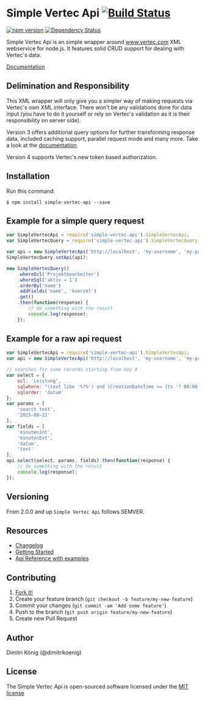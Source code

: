 # Simple Vertec Api [![Build Status](https://travis-ci.org/dimitri-koenig/simple-vertec-api.svg?branch=master)](https://travis-ci.org/dimitri-koenig/simple-vertec-api)

[![npm version](https://badge.fury.io/js/simple-vertec-api.svg)](http://badge.fury.io/js/simple-vertec-api)
[![Dependency Status](https://david-dm.org/dimitri-koenig/simple-vertec-api.svg)](https://david-dm.org/dimitri-koenig/simple-vertec-api)

Simple Vertec Api is an simple wrapper around www.vertec.com XML webservice for node.js. It features solid CRUD support for dealing with Vertec's data.

[Documentation](http://simple-vertec-api.readthedocs.org/en/latest/)


## Delimination and Responsibility

This XML wrapper will only give you a simpler way of making requests via Vertec's own XML interface. There won't be any validations done for data input (you have to do it yourself or rely on Vertec's validation as it is their responsibility on server side).

Version 3 offers additional query options for further transforming response data, included caching support, parallel request mode and many more. Take a look at the [documentation](http://simple-vertec-api.readthedocs.org/en/latest/).

Version 4 supports Vertec's new token based authorization.

## Installation

Run this command:
```
$ npm install simple-vertec-api --save
```

## Example for a simple query request

```javascript
var SimpleVertecApi = require('simple-vertec-api').SimpleVertecApi;
var SimpleVertecQuery = require('simple-vertec-api').SimpleVertecQuery;

var api = new SimpleVertecApi('http://localhost', 'my-username', 'my-password', true);
SimpleVertecQuery.setApi(api);

new SimpleVertecQuery()
    .whereOcl('Projektbearbeiter')
    .whereSql('aktiv = 1')
    .orderBy('name')
    .addFields('name', 'kuerzel')
    .get()
    .then(function(response) {
        // do something with the result
        console.log(response);
    });
```


## Example for a raw api request

```javascript
var SimpleVertecApi = require('simple-vertec-api').SimpleVertecApi;
var api = new SimpleVertecApi('http://localhost', 'my-username', 'my-password', true);

// searches for some records starting from day X
var select = {
	ocl: 'Leistung',
	sqlwhere: "(text like '%?%') and (CreationDateTime >= {ts '? 00:00:00'})",
	sqlorder: 'datum'
};
var params = [
    'search text',
    '2015-08-22'
];
var fields = [
    'minutenInt',
    'minutenExt',
    'datum',
    'text'
];
api.select(select, params, fields).then(function(response) {
    // do something with the result
    console.log(response);
});
```


## Versioning

From 2.0.0 and up `Simple Vertec Api` follows SEMVER.


## Resources
- [Changelog](https://github.com/dimitri-koenig/simple-vertec-api/blob/master/CHANGELOG.md)
- [Getting Started](http://simple-vertec-api.readthedocs.org/en/latest/)
- [Api Reference with examples](http://simple-vertec-api.readthedocs.org/en/latest/api/)


## Contributing

1. [Fork it!](https://github.com/dimitri-koenig/simple-vertec-api/fork)
2. Create your feature branch (`git checkout -b feature/my-new-feature`)
3. Commit your changes (`git commit -am 'Add some feature'`)
4. Push to the branch (`git push origin feature/my-new-feature`)
5. Create new Pull Request


## Author

Dimitri König (@dimitrikoenig)


## License

The Simple Vertec Api is open-sourced software licensed under the [MIT license](http://opensource.org/licenses/MIT)

